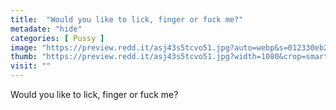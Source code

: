 ```yaml
---
title:  "Would you like to lick, finger or fuck me?"
metadate: "hide"
categories: [ Pussy ]
image: "https://preview.redd.it/asj43s5tcvo51.jpg?auto=webp&s=012330eb2dfbda1c989970d03fc0653f16a1a32e"
thumb: "https://preview.redd.it/asj43s5tcvo51.jpg?width=1080&crop=smart&auto=webp&s=6d6fda67f895cb777e89c94277464ee6451133ab"
visit: ""
---
```

Would you like to lick, finger or fuck me?
